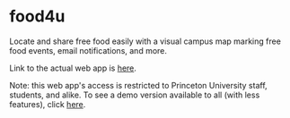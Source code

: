 # food4u
Locate and share free food easily with a visual campus map marking free food events, email notifications, and more.

Link to the actual web app is [here](https://food4u.tigerapps.org/).

Note: this web app's access is restricted to Princeton University staff, students, and alike. To see a demo version available to all (with less features), click [here](https://food4udemo.herokuapp.com/).

